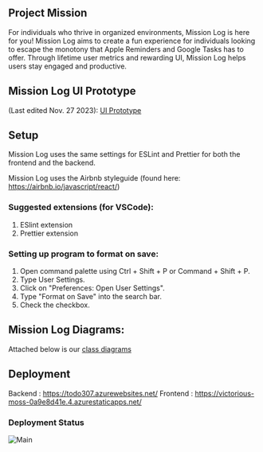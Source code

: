 ## Project Mission
For individuals who thrive in organized environments, Mission Log is here for you! Mission Log aims to create a fun experience for individuals looking to escape the monotony that Apple Reminders and Google Tasks has to offer. Through lifetime user metrics and rewarding UI, Mission Log helps users stay engaged and productive.

## Mission Log UI Prototype 
(Last edited Nov. 27 2023): [UI Prototype](https://www.figma.com/file/Uy3p0wY1ieKkLdHVEEZLo6/TodoList?type=design&node-id=2%3A2&mode=design&t=hnwVpbPnHHrm2bTd-1)

## Setup
Mission Log uses the same settings for ESLint and Prettier for both the frontend and the backend.

Mission Log uses the Airbnb styleguide (found here: https://airbnb.io/javascript/react/)

### Suggested extensions (for VSCode):
1. ESlint extension
2. Prettier extension

### Setting up program to format on save: 
1. Open command palette using Ctrl + Shift + P or Command + Shift + P.
2. Type User Settings.
3. Click on "Preferences: Open User Settings".
4. Type "Format on Save" into the search bar.
5. Check the checkbox.

## Mission Log Diagrams:
Attached below is our [class diagrams](https://github.com/ianmccurry11/TODO_List/wiki/Class-Diagram)

## Deployment
Backend : https://todo307.azurewebsites.net/
Frontend : https://victorious-moss-0a9e8d41e.4.azurestaticapps.net/

### Deployment Status
![Main](https://github.com/ianmccurry11/TODO_List/actions/workflows/node.js.yml/badge.svg)
